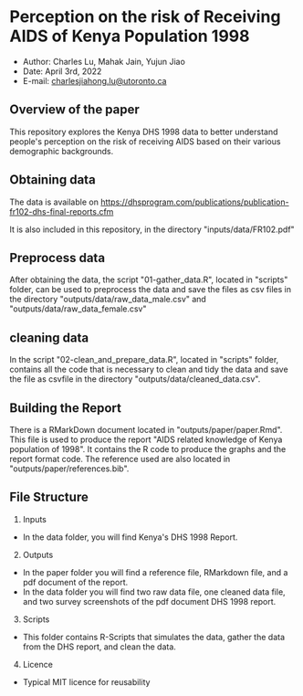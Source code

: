 # Perception on the risk of Receiving AIDS of Kenya Population 1998

- Author: Charles Lu, Mahak Jain, Yujun Jiao
- Date: April 3rd, 2022
- E-mail: charlesjiahong.lu@utoronto.ca

## Overview of the paper

This repository explores the Kenya DHS 1998 data to better understand people's perception on the risk of receiving AIDS based on their various demographic backgrounds.

## Obtaining data

The data is available on https://dhsprogram.com/publications/publication-fr102-dhs-final-reports.cfm

It is also included in this repository, in the directory "inputs/data/FR102.pdf"

## Preprocess data

After obtaining the data, the script "01-gather_data.R", located in "scripts" folder, can be used to preprocess the data and save the files as csv files in the directory "outputs/data/raw_data_male.csv" and "outputs/data/raw_data_female.csv"

## cleaning data

In the script "02-clean_and_prepare_data.R", located in "scripts" folder, contains all the code that is necessary to clean and tidy the data and save the file as csvfile in the directory "outputs/data/cleaned_data.csv". 


## Building the Report

There is a RMarkDown document located in "outputs/paper/paper.Rmd". This file is used to produce the report "AIDS related knowledge of Kenya population of 1998". It contains the R code to produce the graphs and the report format code. The reference used are also located in "outputs/paper/references.bib".


## File Structure

1. Inputs
- In the data folder, you will find Kenya's DHS 1998 Report.

2. Outputs
- In the paper folder you will find a reference file, RMarkdown file, and a pdf document of the report.
- In the data folder you will find two raw data file, one cleaned data file, and two survey screenshots of the pdf document DHS 1998 report.

3. Scripts
- This folder contains R-Scripts that simulates the data, gather the data from the DHS report, and clean the data.

4. Licence
- Typical MIT licence for reusability


